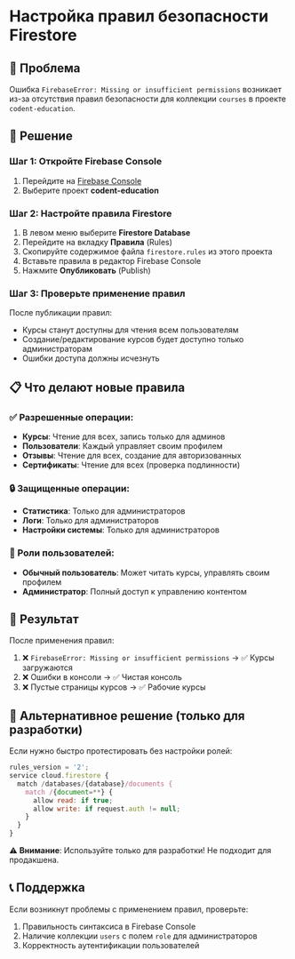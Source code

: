 # Настройка правил безопасности Firestore

## 🚨 Проблема
Ошибка `FirebaseError: Missing or insufficient permissions` возникает из-за отсутствия правил безопасности для коллекции `courses` в проекте `codent-education`.

## 🔧 Решение

### Шаг 1: Откройте Firebase Console
1. Перейдите на [Firebase Console](https://console.firebase.google.com/)
2. Выберите проект **codent-education**

### Шаг 2: Настройте правила Firestore
1. В левом меню выберите **Firestore Database**
2. Перейдите на вкладку **Правила** (Rules)
3. Скопируйте содержимое файла `firestore.rules` из этого проекта
4. Вставьте правила в редактор Firebase Console
5. Нажмите **Опубликовать** (Publish)

### Шаг 3: Проверьте применение правил
После публикации правил:
- Курсы станут доступны для чтения всем пользователям
- Создание/редактирование курсов будет доступно только администраторам
- Ошибки доступа должны исчезнуть

## 📋 Что делают новые правила

### ✅ Разрешенные операции:
- **Курсы**: Чтение для всех, запись только для админов
- **Пользователи**: Каждый управляет своим профилем
- **Отзывы**: Чтение для всех, создание для авторизованных
- **Сертификаты**: Чтение для всех (проверка подлинности)

### 🔒 Защищенные операции:
- **Статистика**: Только для администраторов
- **Логи**: Только для администраторов
- **Настройки системы**: Только для администраторов

### 👤 Роли пользователей:
- **Обычный пользователь**: Может читать курсы, управлять своим профилем
- **Администратор**: Полный доступ к управлению контентом

## 🎯 Результат
После применения правил:
1. ❌ `FirebaseError: Missing or insufficient permissions` → ✅ Курсы загружаются
2. ❌ Ошибки в консоли → ✅ Чистая консоль
3. ❌ Пустые страницы курсов → ✅ Рабочие курсы

## 🔄 Альтернативное решение (только для разработки)
Если нужно быстро протестировать без настройки ролей:

```javascript
rules_version = '2';
service cloud.firestore {
  match /databases/{database}/documents {
    match /{document=**} {
      allow read: if true;
      allow write: if request.auth != null;
    }
  }
}
```

⚠️ **Внимание**: Используйте только для разработки! Не подходит для продакшена.

## 📞 Поддержка
Если возникнут проблемы с применением правил, проверьте:
1. Правильность синтаксиса в Firebase Console
2. Наличие коллекции `users` с полем `role` для администраторов
3. Корректность аутентификации пользователей
